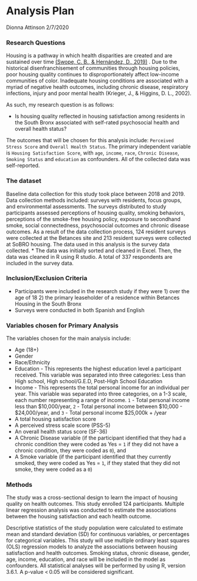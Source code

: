 Analysis Plan
================
Dionna Attinson
2/7/2020

### Research Questions

Housing is a pathway in which health disparities are created and are
sustained over time [(Swope, C. B., & Hernández,
D., 2019)](https://search-proquest-com.ezproxy.cul.columbia.edu/docview/2287894207/fulltextPDF/544CD27E35ED44D2PQ/1?accountid=10226)
. Due to the historical disenfranchisement of communities through
housing policies, poor housing quality continues to disproportionately
affect low-income communities of color. Inadequate housing conditions
are associated with a myriad of negative health outcomes, including
chronic disease, respiratory infections, injury and poor mental health
(Krieger, J., & Higgins, D. L., 2002).

As such, my research question is as follows:

  - Is housing quality reflected in housing satisfaction among residents
    in the South Bronx associated with self-rated psychosocial health
    and overall health status?

The outcomes that will be chosen for this analysis include: `Perceived
Stress Score` and `Overall Health Status`. The primary independent
variable is `Housing Satisfaction Score`, with `age`, `income`, `race`,
`Chronic Disease`, `Smoking Status` and `education` as confounders. All
of the collected data was self-reported.

### The dataset

Baseline data collection for this study took place between 2018 and
2019. Data collection methods included: surveys with residents, focus
groups, and environmental assessments. The surveys distributed to study
participants assessed perceptions of housing quality, smoking behaviors,
perceptions of the smoke-free housing policy, exposure to secondhand
smoke, social connectedness, psychosocial outcomes and chronic disease
outcomes. As a result of the data collection process, 124 resident
surveys were collected at the Betances site and 213 resident surveys
were collected at SoBRO housing. The data used in this analysis is the
survey data collected. \* The data was initially sorted and cleaned in
Excel. Then, the data was cleaned in R using R studio. A total of 337
respondents are included in the survey data.

### Inclusion/Exclusion Criteria

  - Participants were included in the research study if they were 1)
    over the age of 18 2) the primary leaseholder of a residence within
    Betances Housing in the South Bronx
  - Surveys were conducted in both Spanish and English

### Variables chosen for Primary Analysis

The variables chosen for the main analysis include:

  - Age (18+)
  - Gender
  - Race/Ethnicity
  - Education - This represents the highest education level a
    participant received. This variable was separated into three
    categories: Less than High school, High school/G.E.D, Post-High
    School Education
  - Income - This represents the total personal income for an individual
    per year. This variable was separated into three categories, on a
    1-3 scale, each number representing a range of income. `1` - Total
    personal income less than $10,000/year, `2` - Total personal income
    between $10,000 - $24,000/year, and `3` - Total personal income
    $25,000k + /year
  - A total housing satisfaction score
  - A perceived stress scale score (PSS-5)
  - An overall health status score (SF-36)
  - A Chronic Disease variable (if the participant identified that they
    had a chronic condition they were coded as Yes = `1` if they did not
    have a chronic condition, they were coded as `0`), and
  - A Smoke variable (if the participant identified that they currently
    smoked, they were coded as Yes = `1`, if they stated that they did
    not smoke, they were coded as a `0`)

### Methods

The study was a cross-sectional design to learn the impact of housing
quality on health outcomes. This study enrolled 124 participants.
Multiple linear regression analysis was conducted to estimate the
associations between the housing satisfaction and each health outcome.

Descriptive statistics of the study population were calculated to
estimate mean and standard deviation (SD) for continuous variables, or
percentages for categorical variables. This study will use multiple
ordinary least squares (OLS) regression models to analyze the
associations between housing satisfaction and health outcomes. Smoking
status, chronic disease, gender, age, income, education, and race will
be included in the model as confounders. All statistical analyses will
be performed by using R, version 3.6.1. A p-value \< 0.05 will be
considered significant.
